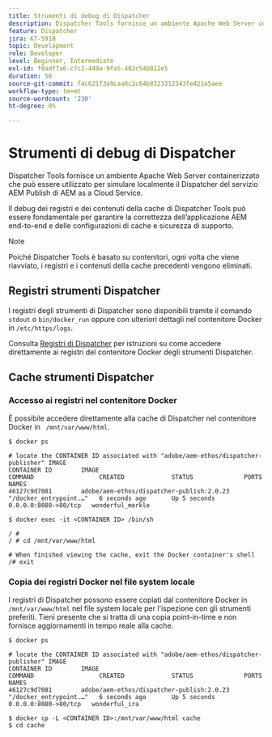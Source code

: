 ```yaml
---
title: Strumenti di debug di Dispatcher
description: Dispatcher Tools fornisce un ambiente Apache Web Server containerizzato che può essere utilizzato per simulare localmente il Dispatcher del servizio AEM Publish di AEM as a Cloud Service. Il debug dei registri e dei contenuti della cache di Dispatcher Tools può essere fondamentale per garantire la correttezza dell’applicazione AEM end-to-end e delle configurazioni di cache e sicurezza di supporto.
feature: Dispatcher
jira: KT-5918
topic: Development
role: Developer
level: Beginner, Intermediate
exl-id: f0adf7a6-c7c2-449a-9fa5-402c54b812e5
duration: 56
source-git-commit: f4c621f3a9caa8c2c64b8323312343fe421a5aee
workflow-type: tm+mt
source-wordcount: '230'
ht-degree: 0%

---
```


# Strumenti di debug di Dispatcher

Dispatcher Tools fornisce un ambiente Apache Web Server containerizzato che può essere utilizzato per simulare localmente il Dispatcher del servizio AEM Publish di AEM as a Cloud Service.

Il debug dei registri e dei contenuti della cache di Dispatcher Tools può essere fondamentale per garantire la correttezza dell’applicazione AEM end-to-end e delle configurazioni di cache e sicurezza di supporto.

>[!NOTE]
>
>Poiché Dispatcher Tools è basato su contenitori, ogni volta che viene riavviato, i registri e i contenuti della cache precedenti vengono eliminati.

## Registri strumenti Dispatcher

I registri degli strumenti di Dispatcher sono disponibili tramite il comando `stdout` o `bin/docker_run` oppure con ulteriori dettagli nel contenitore Docker in `/etc/https/logs`.

Consulta [Registri di Dispatcher](./logs.md#dispatcher-logs) per istruzioni su come accedere direttamente ai registri del contenitore Docker degli strumenti Dispatcher.

## Cache strumenti Dispatcher

### Accesso ai registri nel contenitore Docker

È possibile accedere direttamente alla cache di Dispatcher nel contenitore Docker in ` /mnt/var/www/html`.

```shell
$ docker ps

# locate the CONTAINER ID associated with "adobe/aem-ethos/dispatcher-publisher" IMAGE
CONTAINER ID        IMAGE                                       COMMAND                  CREATED             STATUS              PORTS                  NAMES
46127c9d7081        adobe/aem-ethos/dispatcher-publish:2.0.23   "/docker_entrypoint.…"   6 seconds ago       Up 5 seconds        0.0.0.0:8080->80/tcp   wonderful_merkle

$ docker exec -it <CONTAINER ID> /bin/sh

/ # 
/ # cd /mnt/var/www/html

# When finished viewing the cache, exit the Docker container's shell
/# exit
```

### Copia dei registri Docker nel file system locale

I registri di Dispatcher possono essere copiati dal contenitore Docker in `/mnt/var/www/html` nel file system locale per l&#39;ispezione con gli strumenti preferiti. Tieni presente che si tratta di una copia point-in-time e non fornisce aggiornamenti in tempo reale alla cache.

```shell
$ docker ps

# locate the CONTAINER ID associated with "adobe/aem-ethos/dispatcher-publisher" IMAGE
CONTAINER ID        IMAGE                                       COMMAND                  CREATED             STATUS              PORTS                  NAMES
46127c9d7081        adobe/aem-ethos/dispatcher-publish:2.0.23   "/docker_entrypoint.…"   6 seconds ago       Up 5 seconds        0.0.0.0:8080->80/tcp   wonderful_ira

$ docker cp -L <CONTAINER ID>:/mnt/var/www/html cache 
$ cd cache
```
